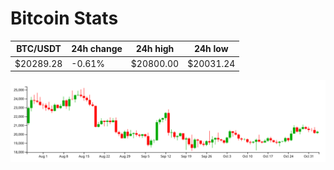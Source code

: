 # Bitcoin Stats

BTC/USDT|24h change|24h high|24h low|
|---|---|---|---|
|$20289.28|-0.61%|$20800.00|$20031.24|

<img src="./chart.svg">
